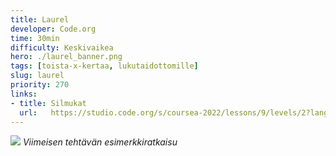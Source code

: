 ```yaml
---
title: Laurel
developer: Code.org
time: 30min
difficulty: Keskivaikea
hero: ./laurel_banner.png
tags: [toista-x-kertaa, lukutaidottomille]
slug: laurel
priority: 270
links:
- title: Silmukat
  url:   https://studio.code.org/s/coursea-2022/lessons/9/levels/2?lang=fi-FI
---
```


![](/laurel/exercise_14.png)
*Viimeisen tehtävän esimerkkiratkaisu*



